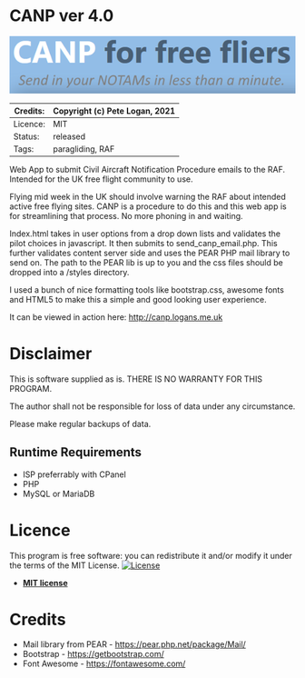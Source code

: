 # CANP ver 4.0

![CANP banner](https://raw.githubusercontent.com/vikingforties/CANP/master/CANPbanner.PNG)

| Credits: | Copyright (c) Pete Logan, 2021
| --- | --- 
| Licence: | MIT 
| Status: | released 
| Tags: | paragliding, RAF 

Web App to submit Civil Aircraft Notification Procedure emails to the RAF. Intended for the UK free flight community to use.

Flying mid week in the UK should involve warning the RAF about intended active free flying sites. 
CANP is a procedure to do this and this web app is for streamlining that process. No more phoning in and waiting. 

Index.html takes in user options from a drop down lists and validates the pilot choices in javascript. It then submits to send_canp_email.php.
This further validates content server side and uses the PEAR PHP mail library to send on. The path to the PEAR lib is up to you and the css files
should be dropped into a /styles directory.

I used a bunch of nice formatting tools like bootstrap.css, awesome fonts and HTML5 to make this a simple and good looking user experience.

It can be viewed in action here: http://canp.logans.me.uk


Disclaimer
==========

This is software supplied as is. THERE IS NO WARRANTY FOR THIS PROGRAM.

The author shall not be responsible for loss of data under any circumstance.

Please make regular backups of data.


Runtime Requirements
--------------------
* ISP preferrably with CPanel
* PHP 
* MySQL or MariaDB


Licence
=======

This program is free software: you can redistribute it and/or modify
it under the terms of the MIT License. 
[![License](http://img.shields.io/:license-mit-blue.svg?style=flat-square)](http://badges.mit-license.org)

- **[MIT license](http://opensource.org/licenses/mit-license.php)**

Credits
=======
* Mail library from PEAR - https://pear.php.net/package/Mail/
* Bootstrap - https://getbootstrap.com/
* Font Awesome - https://fontawesome.com/

